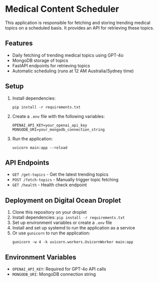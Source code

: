 # Medical Content Scheduler

This application is responsible for fetching and storing trending medical topics on a scheduled basis. It provides an API for retrieving these topics.

## Features

- Daily fetching of trending medical topics using GPT-4o
- MongoDB storage of topics
- FastAPI endpoints for retrieving topics
- Automatic scheduling (runs at 12 AM Australia/Sydney time)

## Setup

1. Install dependencies:
   ```
   pip install -r requirements.txt
   ```

2. Create a `.env` file with the following variables:
   ```
   OPENAI_API_KEY=your_openai_api_key
   MONGODB_URI=your_mongodb_connection_string
   ```

3. Run the application:
   ```
   uvicorn main:app --reload
   ```

## API Endpoints

- `GET /get-topics` - Get the latest trending topics
- `POST /fetch-topics` - Manually trigger topic fetching
- `GET /health` - Health check endpoint

## Deployment on Digital Ocean Droplet

1. Clone this repository on your droplet
2. Install dependencies: `pip install -r requirements.txt`
3. Set up environment variables or create a `.env` file
4. Install and set up systemd to run the application as a service
5. Or use `gunicorn` to run the application:
   ```
   gunicorn -w 4 -k uvicorn.workers.UvicornWorker main:app
   ```

## Environment Variables

- `OPENAI_API_KEY`: Required for GPT-4o API calls
- `MONGODB_URI`: MongoDB connection string 